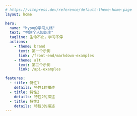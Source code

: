 ```yaml
---
# https://vitepress.dev/reference/default-theme-home-page
layout: home

hero:
  name: "hypo的学习文档"
  text: "构建个人知识库"
  tagline: 生命不止，学习不停
  actions:
    - theme: brand
      text: 第一个示例
      link: /front-end/markdown-examples
    - theme: alt
      text: 第二个示例
      link: /api-examples

features:
  - title: 特性1
    details: 特性1的描述
  - title: 特性2
    details: 特性2的描述
  - title: 特性3
    details: 特性3的描述
---
```


